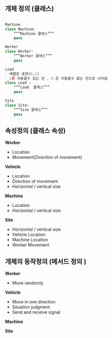 ## 개체 정의 (클래스)
```py 

Machine  
class Machine:
	“””Machine 클래스”””
	pass

Worker
class Worker:
	“””Worker 클래스”””
	pass

Load 
- 배열로 표현(0,1)
- 1은 이동할수 있는 칸 , 0 은 이동할수 없는 칸으로 나타냄 
class Load :
	“””Load  클래스”””
	pass

Site
class Site:
	“””Site 클래스”””
	pass
```

## 속성정의 (클래스 속성) 

**Worker**
- Location
- Movement(Direction of movement)

**Vehicle**
- Location
- Direction of movement
- Horizontal / vertical size

**Machine**
- Location
- Horizontal / vertical size


**Site**
- Horizontal / vertical size
- Vehicle Location
- Machine Location
- Worker Movement

## 개체의 동작정의 (메서드 정의 )

**Worker**
- Move randomly

**Vehicle**
- Move in one direction
- Situation judgment
- Send and receive signal

**Machine**


**Site**


